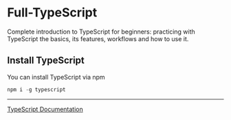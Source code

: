 # Full-TypeScript

Complete introduction to TypeScript for beginners: practicing with TypeScript the basics, its features, workflows and how to use it.

## Install TypeScript

You can install TypeScript via npm

```js
npm i -g typescript
```

---

[TypeScript Documentation](https://www.typescriptlang.org/docs/)